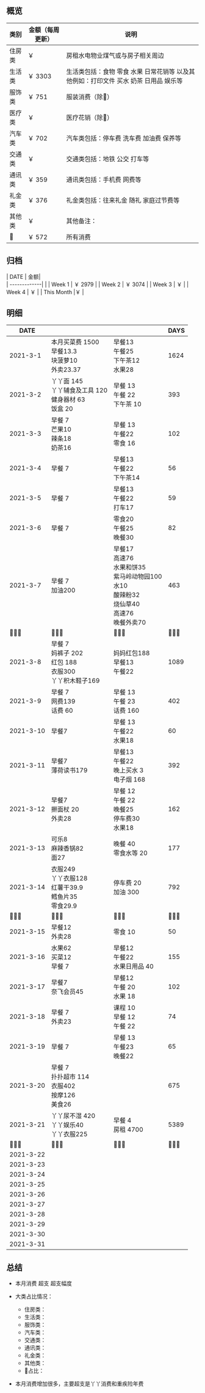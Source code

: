 ## 概览
| 类别           | 金额（每周更新）        |    说明 |
| -------------|-------------| -----|
| 住房类|￥   | 房租水电物业煤气或与房子相关周边
| 生活类| ￥ 3303   | 生活类包括：食物 零食 水果 日常花销等 以及其他例如：打印文件 买水 奶茶 日用品 娱乐等        |
|服饰类 | ￥ 751 | 服装消费（除👶） |
|医疗类 | ￥  | 医疗花销（除👶）
|汽车类 |￥ 702| 汽车类包括：停车费 洗车费 加油费 保养等
|交通类| ￥  | 交通类包括：地铁 公交 打车等
|通讯类 | ￥ 359 | 通讯类包括：手机费 网费等
|礼金类 | ￥ 376 | 礼金类包括：往来礼金 随礼 家庭过节费等
|其他类 | ￥  | 其他备注：
|👶 | ￥ 572 | 所有消费

## 归档
| DATE           | 金额|      
| -------------|       |
| Week 1 | ￥ 2979  |
| Week 2 | ￥ 3074 |
| Week 3 | ￥  |
| Week 4 | ￥ |
| This Month |￥ |

## 明细
| DATE           |         |    |DAYS
| -------------|-------------| -----|---
| 2021-3-1      | 本月买菜费 1500 <br> 早餐13.3<br> 块菠萝10 <br> 外卖23.37 | 早餐13<br>午餐25<br>下午茶12<br>水果28 | 1624
| 2021-3-2      | 丫丫面 145<br> 丫丫辅食及工具 120<br>健身器材 63 <br>饭盒 20| 早餐 13<br> 午餐 22 <br>下午茶 10 | 393
| 2021-3-3      |  早餐 7 <br> 芒果10 <br>辣条18<br>奶茶16| 早餐 13<br> 午餐22 <br> 零食 16 | 102  
| 2021-3-4      |早餐 7 |早餐13<br>午餐22<br>下午茶14  | 56
| 2021-3-5      |早餐 7 | 早餐13<br>午餐22<br>打车17 | 59
| 2021-3-6      |早餐 7|零食20<br>午餐25<br>晚餐30  |82
| 2021-3-7      |早餐 7<br>加油200| 早餐17<br>高速76<br>水果和饼35<br>紫马岭动物园100<br>水10<br>酸辣粉32<br>烧仙草40<br>高速76<br>晚餐外卖70  | 463
|       👨‍👩‍👧            |     👨‍👩‍👧‍               |    👨‍👩‍👧 |     👨‍👩‍👧   |
| 2021-3-8      | 早餐 7 <br>妈裤子 202 <br>红包 188<br> 衣服300<br>丫丫积木鞋子169<br>| 妈妈红包188<br>早餐13<br>午餐22 | 1089
| 2021-3-9      | 早餐 7 <br>网费139<br>话费 60 |早餐 13<br>午餐 23<br>话费 160  | 402
| 2021-3-10      | 早餐7| 早餐 13<br>午餐22<br> 水果18 | 60
| 2021-3-11      |早餐7 <br>薄荷读书179 |早餐13<br>午餐22<br>晚上买水 3 <br>电子烟 168 |392
| 2021-3-12      | 早餐7 <br>擀面杖 20<br>外卖28| 早餐 12<br>午餐 22<br>晚餐25 <br>停车费30 <br>水果18 |162
| 2021-3-13      |可乐8<br>麻辣香锅82<br>面27 |  晚餐 40 <br>零食水等 20|177
| 2021-3-14      |衣服249<br>丫丫衣服128<br> 红薯干39.9<br>鳕鱼片35<br>零食29.9|  停车费 20<br>加油 300| 792
|       👨‍👩‍👧            |     👨‍👩‍👧‍               |    👨‍👩‍👧 |     👨‍👩‍👧   |
| 2021-3-15      |早餐12<br>外卖28|零食 10 | 50
| 2021-3-16      |水果62<br>买菜12 <br>早餐 7| 早餐12 <br>午餐22 <br>水果日用品 40| 155
| 2021-3-17      |早餐7<br>奈飞会员45|早餐12 <br>午餐 20 <br>水果 18| 102
| 2021-3-18      |早餐 7 <br>外卖23 |课程 10<br>早餐 12<br>午餐 22| 74
| 2021-3-19      |早餐 7 |早餐 13 <br>午餐23 <br>晚餐22| 65
| 2021-3-20      |早餐 7 <br>扑扑超市 114 <br>衣服402<br>按摩126<br>美食26 | | 675
| 2021-3-21      |丫丫尿不湿 420<br>丫丫娱乐40<br>丫丫衣服225| 早餐 4<br>房租 4700| 5389
|       👨‍👩‍👧            |     👨‍👩‍👧‍               |    👨‍👩‍👧 |     👨‍👩‍👧   |
| 2021-3-22      || |
| 2021-3-23      || |
| 2021-3-24      || |
| 2021-3-25      || |
| 2021-3-26      || |
| 2021-3-27      || |
| 2021-3-28      || |
| 2021-3-29      || |
| 2021-3-30      || |
| 2021-3-31      || |

## 总结

- 本月消费  超支  超支幅度
- 大类占比情况：
  - 住房类：
  - 生活类：     
  - 服饰类：
  - 汽车类：
  - 交通类：
  - 通讯类：
  - 礼金类：
  - 其他类：
  - 👶占比：

- 本月消费增加很多，主要超支是丫丫消费和重疾险年费

